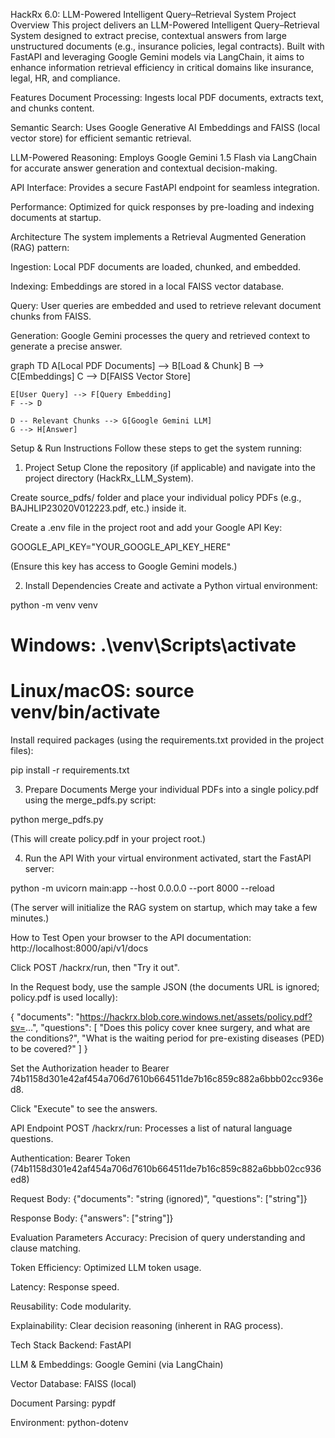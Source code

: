 HackRx 6.0: LLM-Powered Intelligent Query–Retrieval System
Project Overview
This project delivers an LLM-Powered Intelligent Query–Retrieval System designed to extract precise, contextual answers from large unstructured documents (e.g., insurance policies, legal contracts). Built with FastAPI and leveraging Google Gemini models via LangChain, it aims to enhance information retrieval efficiency in critical domains like insurance, legal, HR, and compliance.

Features
Document Processing: Ingests local PDF documents, extracts text, and chunks content.

Semantic Search: Uses Google Generative AI Embeddings and FAISS (local vector store) for efficient semantic retrieval.

LLM-Powered Reasoning: Employs Google Gemini 1.5 Flash via LangChain for accurate answer generation and contextual decision-making.

API Interface: Provides a secure FastAPI endpoint for seamless integration.

Performance: Optimized for quick responses by pre-loading and indexing documents at startup.

Architecture
The system implements a Retrieval Augmented Generation (RAG) pattern:

Ingestion: Local PDF documents are loaded, chunked, and embedded.

Indexing: Embeddings are stored in a local FAISS vector database.

Query: User queries are embedded and used to retrieve relevant document chunks from FAISS.

Generation: Google Gemini processes the query and retrieved context to generate a precise answer.

graph TD
    A[Local PDF Documents] --> B[Load & Chunk]
    B --> C[Embeddings]
    C --> D[FAISS Vector Store]
    
    E[User Query] --> F[Query Embedding]
    F --> D
    
    D -- Relevant Chunks --> G[Google Gemini LLM]
    G --> H[Answer]

Setup & Run Instructions
Follow these steps to get the system running:

1. Project Setup
Clone the repository (if applicable) and navigate into the project directory (HackRx_LLM_System).

Create source_pdfs/ folder and place your individual policy PDFs (e.g., BAJHLIP23020V012223.pdf, etc.) inside it.

Create a .env file in the project root and add your Google API Key:

GOOGLE_API_KEY="YOUR_GOOGLE_API_KEY_HERE"

(Ensure this key has access to Google Gemini models.)

2. Install Dependencies
Create and activate a Python virtual environment:

python -m venv venv
# Windows: .\venv\Scripts\activate
# Linux/macOS: source venv/bin/activate

Install required packages (using the requirements.txt provided in the project files):

pip install -r requirements.txt

3. Prepare Documents
Merge your individual PDFs into a single policy.pdf using the merge_pdfs.py script:

python merge_pdfs.py

(This will create policy.pdf in your project root.)

4. Run the API
With your virtual environment activated, start the FastAPI server:

python -m uvicorn main:app --host 0.0.0.0 --port 8000 --reload

(The server will initialize the RAG system on startup, which may take a few minutes.)

How to Test
Open your browser to the API documentation: http://localhost:8000/api/v1/docs

Click POST /hackrx/run, then "Try it out".

In the Request body, use the sample JSON (the documents URL is ignored; policy.pdf is used locally):

{
    "documents": "https://hackrx.blob.core.windows.net/assets/policy.pdf?sv=...",
    "questions": [
        "Does this policy cover knee surgery, and what are the conditions?",
        "What is the waiting period for pre-existing diseases (PED) to be covered?"
    ]
}

Set the Authorization header to Bearer 74b1158d301e42af454a706d7610b664511de7b16c859c882a6bbb02cc936ed8.

Click "Execute" to see the answers.

API Endpoint
POST /hackrx/run: Processes a list of natural language questions.

Authentication: Bearer Token (74b1158d301e42af454a706d7610b664511de7b16c859c882a6bbb02cc936ed8)

Request Body: {"documents": "string (ignored)", "questions": ["string"]}

Response Body: {"answers": ["string"]}

Evaluation Parameters
Accuracy: Precision of query understanding and clause matching.

Token Efficiency: Optimized LLM token usage.

Latency: Response speed.

Reusability: Code modularity.

Explainability: Clear decision reasoning (inherent in RAG process).

Tech Stack
Backend: FastAPI

LLM & Embeddings: Google Gemini (via LangChain)

Vector Database: FAISS (local)

Document Parsing: pypdf

Environment: python-dotenv